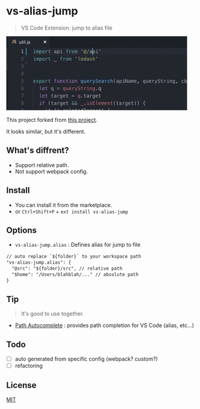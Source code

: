# vs-alias-jump

> VS Code Extension: jump to alias file

![preview](preview.gif)

This project forked from [this project](https://github.com/wanfu920/jumpToAliasFile).

It looks similar, but it's different.

## What's diffrent?

- Support relative path.
- Not support webpack config.

## Install

- You can install it from the marketplace.
- or `Ctrl+Shift+P` + `ext install vs-alias-jump`

## Options

- `vs-alias-jump.alias` : Defines alias for jump to file

```
// auto replace `${folder}` to your workspace path
"vs-alias-jump.alias": {
  "@src": "${folder}/src", // relative path
  "$home": "/Users/blahblah/..." // absolute path
}
```

## Tip

> It's good to use together.

- [Path Autocomplete](https://marketplace.visualstudio.com/items?itemName=ionutvmi.path-autocomplete) : provides path completion for VS Code (alias, etc...)

## Todo

- [ ] auto generated from specific config (webpack? custom?)
- [ ] refactoring

## License

[MIT](LICENSE)
